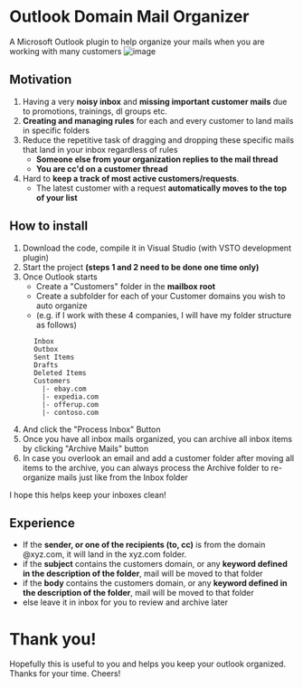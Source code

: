 # Outlook Domain Mail Organizer
A Microsoft Outlook plugin to help organize your mails when you are working with many customers
![image](https://github.com/UbhiTS/outlook-domain-mail-organizer/assets/3799525/f9561809-ae2c-43ec-825b-e9a3c6f82bee)


## Motivation
1. Having a very **noisy inbox** and **missing important customer mails** due to promotions, trainings, dl groups etc.
2. **Creating and managing rules** for each and every customer to land mails in specific folders
3. Reduce the repetitive task of dragging and dropping these specific mails that land in your inbox regardless of rules
   - **Someone else from your organization replies to the mail thread**
   - **You are cc'd on a customer thread**
4. Hard to **keep a track of most active customers/requests**.
   - The latest customer with a request **automatically moves to the top of your list**

## How to install
1. Download the code, compile it in Visual Studio (with VSTO development plugin)
2. Start the project **(steps 1 and 2 need to be done one time only)**
4. Once Outlook starts
   -  Create a "Customers" folder in the **mailbox root**
   -  Create a subfolder for each of your Customer domains you wish to auto organize
   -  (e.g. if I work with these 4 companies, I will have my folder structure as follows)
```
      Inbox
      Outbox
      Sent Items
      Drafts
      Deleted Items
      Customers
        |- ebay.com
        |- expedia.com
        |- offerup.com
        |- contoso.com
```
4. And click the "Process Inbox" Button
5. Once you have all inbox mails organized, you can archive all inbox items by clicking "Archive Mails" button
6. In case you overlook an email and add a customer folder after moving all items to the archive, you can always process the Archive folder to re-organize mails just like from the Inbox folder

I hope this helps keep your inboxes clean!

## Experience
   - If the **sender, or one of the recipients (to, cc)** is from the domain @xyz.com, it will land in the xyz.com folder.
   - if the **subject** contains the customers domain, or any **keyword defined in the description of the folder**, mail will be moved to that folder
   - if the **body** contains the customers domain, or any **keyword defined in the description of the folder**, mail will be moved to that folder
   - else leave it in inbox for you to review and archive later

# Thank you!
Hopefully this is useful to you and helps you keep your outlook organized. Thanks for your time.
Cheers!
